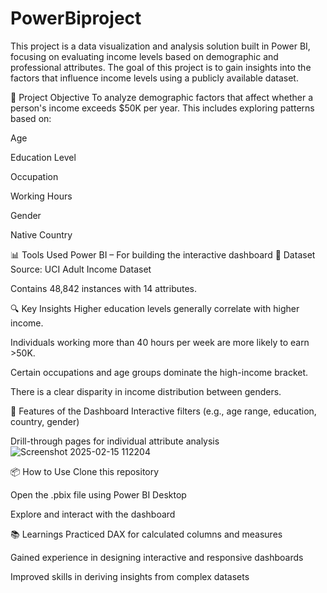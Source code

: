 # PowerBiproject
This project is a data visualization and analysis solution built in Power BI, focusing on evaluating income levels based on demographic and professional attributes. The goal of this project is to gain insights into the factors that influence income levels using a publicly available dataset.

🧠 Project Objective
To analyze demographic factors that affect whether a person's income exceeds $50K per year. This includes exploring patterns based on:

Age

Education Level

Occupation

Working Hours

Gender

Native Country

📊 Tools Used
Power BI – For building the interactive dashboard
📁 Dataset
Source: UCI Adult Income Dataset

Contains 48,842 instances with 14 attributes.

🔍 Key Insights
Higher education levels generally correlate with higher income.

Individuals working more than 40 hours per week are more likely to earn >50K.

Certain occupations and age groups dominate the high-income bracket.

There is a clear disparity in income distribution between genders.

📌 Features of the Dashboard
Interactive filters (e.g., age range, education, country, gender)

Drill-through pages for individual attribute analysis
![Screenshot 2025-02-15 112204](https://github.com/user-attachments/assets/476a2967-1291-4fd3-a41c-e60b94dba6a8)


📦 How to Use
Clone this repository

Open the .pbix file using Power BI Desktop

Explore and interact with the dashboard

📚 Learnings
Practiced DAX for calculated columns and measures

Gained experience in designing interactive and responsive dashboards

Improved skills in deriving insights from complex datasets
